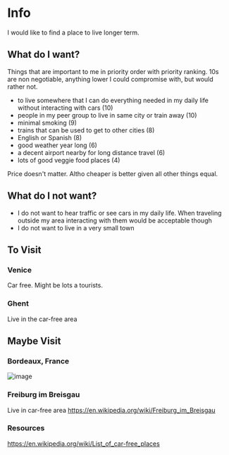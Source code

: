 # Info
I would like to find a place to live longer term. 

## What do I want? 

Things that are important to me in priority order with priority ranking. 10s are non negotiable, anything lower I could compromise with, but would rather not. 
* to live somewhere that I can do everything needed in my daily life without interacting with cars (10)
* people in my peer group to live in same city or train away (10)
* minimal smoking (9) 
* trains that can be used to get to other cities (8)
* English or Spanish (8)
* good weather year long (6)
* a decent airport nearby for long distance travel (6)
* lots of good veggie food places (4)

Price doesn't matter. Altho cheaper is better given all other things equal. 

## What do I not want? 
* I do not want to hear traffic or see cars in my daily life. When traveling outside my area interacting with them would be acceptable though
* I do not want to live in a very small town


## To Visit 

### Venice
Car free. Might be lots a tourists. 

### Ghent 
Live in the car-free area

## Maybe Visit 
### Bordeaux, France
![image](https://user-images.githubusercontent.com/15036618/172024096-64bcbac1-d583-4e0c-8e83-75b258e02b90.png)

### Freiburg im Breisgau
Live in car-free area
https://en.wikipedia.org/wiki/Freiburg_im_Breisgau


### Resources
https://en.wikipedia.org/wiki/List_of_car-free_places


